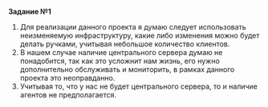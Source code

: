 **Задание №1**   
1. Для реализации данного проекта я думаю следует использовать неизменяемую инфраструктуру, какие либо изменения можно будет делать ручками, учитывая небольшое количество клиентов.   
2. В нашем случае наличие центрального сервера думаю не понадобится, так как это усложнит нам жизнь, его нужно дополнительно обслуживать и мониторить, в рамках данного проекта это неоправданно.  
3. Учитывая то, что у нас не будет центрального сервера, то и наличие агентов не предполагается.   
